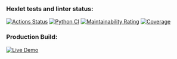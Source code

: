 ### Hexlet tests and linter status:
[![Actions Status](https://github.com/AlishaEvergreen/python-project-52/actions/workflows/hexlet-check.yml/badge.svg)](https://github.com/AlishaEvergreen/python-project-52/actions)
[![Python CI](https://github.com/AlishaEvergreen/python-project-52/actions/workflows/pyci.yml/badge.svg)](https://github.com/AlishaEvergreen/python-project-52/actions/workflows/pyci.yml)
[![Maintainability Rating](https://sonarcloud.io/api/project_badges/measure?project=AlishaEvergreen_python-project-52&metric=sqale_rating)](https://sonarcloud.io/summary/new_code?id=AlishaEvergreen_python-project-52)
[![Coverage](https://sonarcloud.io/api/project_badges/measure?project=AlishaEvergreen_python-project-52&metric=coverage)](https://sonarcloud.io/summary/new_code?id=AlishaEvergreen_python-project-52)

### Production Build:
[![Live Demo](https://img.shields.io/badge/Live_Demo-Available-blue)](https://python-project-52-2h58.onrender.com)